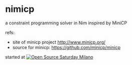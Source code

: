 # nimicp

a constraint programming solver in Nim inspired by MiniCP

refs:
- site of minicp project http://www.minicp.org/
- source for minicp: https://github.com/minicp/minicp

started at [![Open Source Saturday Milano](https://img.shields.io/badge/%E2%9D%A4%EF%B8%8F-open%20source%20saturday-F64060.svg)](https://www.meetup.com/it-IT/Open-Source-Saturday-Milano/)